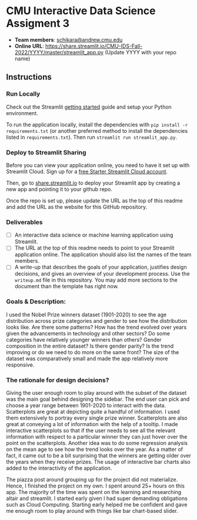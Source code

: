 # CMU Interactive Data Science Assigment 3

* **Team members**: schikara@andrew.cmu.edu 
* **Online URL**: https://share.streamlit.io/CMU-IDS-Fall-2022/YYYY/master/streamlit_app.py (Update YYYY with your repo name)

## Instructions

### Run Locally

Check out the Streamlit [getting started](https://docs.streamlit.io/en/stable/getting_started.html) guide and setup your Python environment.

To run the application locally, install the dependencies with `pip install -r requirements.txt` (or another preferred method to install the dependencies listed in `requirements.txt`). Then run `streamlit run streamlit_app.py`.

### Deploy to Streamlit Sharing

Before you can view your application online, you need to have it set up with Streamlit Cloud. 
Sign up for a [free Starter Streamlit Cloud account](https://streamlit.io/cloud). 

Then, go to [share.streamlit.io](https://share.streamlit.io) to deploy your Streamlit app by creating a new app and pointing it to your github repo.

Once the repo is set up, please update the URL as the top of this readme and add the URL as the website for this GitHub repository.

### Deliverables

- [ ] An interactive data science or machine learning application using Streamlit.
- [ ] The URL at the top of this readme needs to point to your Streamlit application online. The application should also list the names of the team members. 
- [ ] A write-up that describes the goals of your application, justifies design decisions, and gives an overview of your development process. Use the `writeup.md` file in this repository. You may add more sections to the document than the template has right now.

### Goals & Description:

I used the Nobel Prize winners dataset (1901-2020) to see the age distribution across prize categories and gender to see how the distribution looks like. Are there some patterns? How has the trend evolved over years given the advancements in technology and other sectors? 
Do some categories have relatively younger winners than others? Gender composition in the entire dataset? Is there gender parity? Is the trend improving or do we need to do more on the same front?
The size of the dataset was comparatively small and made the app relatively more responsive.

### The rationale for design decisions?

Giving the user enough room to play around with the subset of the dataset was the main goal behind designing the sidebar. The end user can pick and choose a year range between 1901-2020 to interact with the data. Scatterplots are great at depicting quite a handful of information. I used them extensively to portray every single prize winner.
Scatterplots are also great at conveying a lot of information with the help of a tooltip. I made interactive scatterplots so that if the user needs to see all the relevant information with respect to a particular winner they can just hover over the point on the scatterplots.
Another idea was to do some regression analysis on the mean age to see how the trend looks over the year. As a matter of fact, it came out to be a bit surprising that the winners are getting older over the years when they receive prizes. The usage of interactive bar charts also added to the interactivity of the application.

The piazza post around grouping up for the project did not materialize. Hence, I finished the project on my own. I spent around 25+ hours on this app. The majority of the time was spent on the learning and researching altair and streamlit. I started early given I had super demanding obligations such as Cloud Computing. Starting early helped me be confident and gave me enough room to play around with things like bar chart-based slider.
